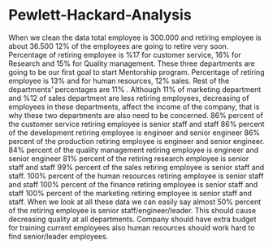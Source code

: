 # Pewlett-Hackard-Analysis
When we clean the data total employee is 300.000 and retiring employee is about 36.500
12% of the employees are going to retire very soon. 
Percentage of retiring employee is %17 for customer service, 16% for Research and 15% for Quality management. These three departments are going to be our first goal to start Mentorship program.
 Percentage of retiring employee is 13% and for human resources, 12% sales. Rest of the departments’ percentages are 11% .
Although 11% of marketing department and %12 of sales department are less retiring employees, decreasing of employees in these departments, affect the income of the company, that is why these two departments are also need to be concerned.
86% percent of the customer service retiring employee is senior staff and staff
86% percent of the development retiring employee is engineer and senior engineer
86% percent of the production retiring employee is engineer and senior engineer. 
84% percent of the quality management retiring employee is engineer and senior engineer
81% percent of the retiring research employee is senior staff and staff
99% percent of the sales retiring employee is senior staff and staff. 
100% percent of the human resources retiring employee is senior staff and staff
100% percent of the finance retiring employee is senior staff and staff
100% percent of the marketing retiring employee is senior staff and staff.
When we look at all these data we can easily say almost 50% percent of the retiring employee is senior staff/engineer/leader. This should cause decreasing quality at all departments. Company should have extra budget for training current employees also human resources should work hard to find senior/leader employees.
